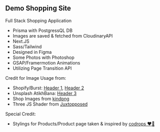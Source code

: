 ## Demo Shopping Site

Full Stack Shopping Application

- Prisma with PostgressQL DB
- Images are saved & fetched from CloudinaryAPI
- Next.JS
- Sass/Tailwind
- Designed in Figma
- Some Photos with Photoshop
- GSAP/Framermotion Animations
- Utilizing Page Transition API

Credit for Image Usage from:

- Shopify/Burst: [Header 1](https://www.shopify.com/stock-photos/photos/model-in-gold-fashion), [Header 2](https://www.shopify.com/stock-photos/photos/man-in-white-and-light-tan-outfit?c=mens-fashion)
- Unsplash AtikhBana: [Header 3](https://unsplash.com/de/fotos/frau-im-blauen-bralette-mit-sonnenbrille-die-ihre-augen-aufsetzt-_KaMTEmJnxY)
- Shop Images from [kindpng](https://www.kindpng.com/)
- Three JS Shader from [Juxtopposed](https://codepen.io/Juxtopposed/pen/MWZWpVQ?editors=1111)

Special Credit:

- Stylings for Products/Product page taken & inspired by [codrops ❤️💙](https://github.com/codrops/astro-shop-view-transitions)
